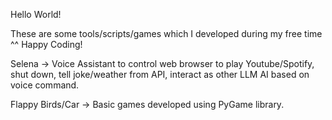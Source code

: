 Hello World! 

These are some tools/scripts/games which I developed during my free time ^^ Happy Coding!

Selena -> Voice Assistant to control web browser to play Youtube/Spotify, shut down, tell joke/weather from API, interact as other LLM AI based on voice command.

Flappy Birds/Car -> Basic games developed using PyGame library.
